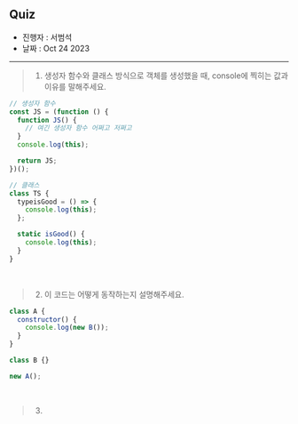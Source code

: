 ## Quiz

- 진행자 : 서범석
- 날짜 : Oct 24 2023 <!-- e.g. Aug 4 2023 -->

---

<!--
1. 질문은 이해하기 쉽고 명확하게 적는다.
2. 문제는 아래의 예시를 참고해 작성한다.
3. 문제의 정답은 주석으로 표기한다.
-->

> 1. 생성자 함수와 클래스 방식으로 객체를 생성했을 때, console에 찍히는 값과 이유를 말해주세요.

```jsx
// 생성자 함수
const JS = (function () {
  function JS() {
    // 여긴 생성자 함수 어쩌고 저쩌고
  }
  console.log(this);

  return JS;
})();

// 클래스
class TS {
  typeisGood = () => {
    console.log(this);
  };

  static isGood() {
    console.log(this);
  }
}
```

<!--
답: 생성자 함수는 window, 클래스의 화살표 함수는 TS 인스턴스, 정적 메서드는 TS 클래스.
설명: 즉시실행함수의 this = 함수 안에서의 this, 즉 전역 객체 리턴
     클래스의 화살표 함수의 this = 상위 스코프 = TS 인스턴스
     정적 메서드의 this = 클래스
-->

<br>

> 2. 이 코드는 어떻게 동작하는지 설명해주세요.

```jsx
class A {
  constructor() {
    console.log(new B());
  }
}

class B {}

new A();
```

<!--
답: B {}, new A()를 실행한 위치는 이미 B가 선언되었다.
-->

<br>

> 3.
